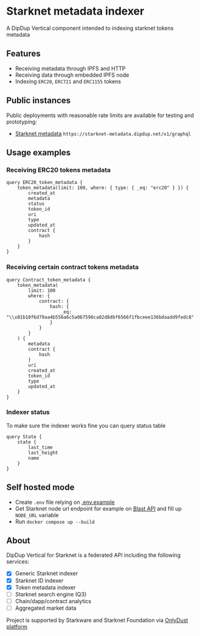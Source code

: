 # Starknet metadata indexer

A DipDup Vertical component intended to indexing starknet tokens metadata

## Features

* Receiving metadata through IPFS and HTTP 
* Receiving data through embedded IPFS node
* Indexing `ERC20`, `ERC721` and `ERC1155` tokens

## Public instances

Public deployments with reasonable rate limits are available for testing and prototyping:
* [Starknet metadata](https://ide.dipdup.io/?resource=starknet-metadata.dipdup.net/v1/graphql) `https://starknet-metadata.dipdup.net/v1/graphql`

## Usage examples

### Receiving ERC20 tokens metadata

```gql
query ERC20_token_metadata {
    token_metadata(limit: 100, where: { type: { _eq: "erc20" } }) {
        created_at
        metadata
        status
        token_id
        uri
        type
        updated_at
        contract {
            hash
        }
    }
}
```

### Receiving certain contract tokens metadata 

```gql
query Contract_token_metadata {
    token_metadata(
        limit: 100
        where: {
            contract: {
                hash: {
                    _eq: "\\x01b10f6d79aa4b556a6c5a067596ca02d8dbf6566f1fbceee136bdaadd9fedc8"
                }
            }
        }
    ) {
        metadata
        contract {
            hash
        }
        uri
        created_at
        token_id
        type
        updated_at
    }
}
```

### Indexer status
To make sure the indexer works fine you can query status table

```gql
query State {
    state {
        last_time
        last_height
        name
    }
}
```

## Self hosted mode

* Create `.env` file relying on [.env.example](https://github.com/dipdup-io/starknet-metadata/blob/master/.env.example)
* Get Starknet node url endpoint for example on [Blast API](https://blastapi.io/public-api/starknet) and fill up `NODE_URL` variable
* Run `docker compose up --build`

## About

DipDup Vertical for Starknet is a federated API including the following services:

- [x] Generic Starknet indexer
- [x] Starknet ID indexer
- [x] Token metadata indexer
- [ ] Starknet search engine (Q3)
- [ ] Chain/dapp/contract analytics
- [ ] Aggregated market data

Project is supported by Starkware and Starknet Foundation via [OnlyDust platform](https://app.onlydust.xyz/projects/e1b6d080-7f15-4531-9259-10c3dae26848)
